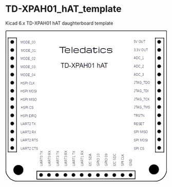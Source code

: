 # TD-XPAH01_hAT_template
Kicad 6.x TD-XPAH01 hAT daughterboard template

![alt text](https://github.com/teledatics/TD-XPAH01_hAT_template/blob/main/meta/brd.png?raw=true)
